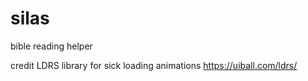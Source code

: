 # silas

bible reading helper

credit LDRS library for sick loading animations
https://uiball.com/ldrs/
